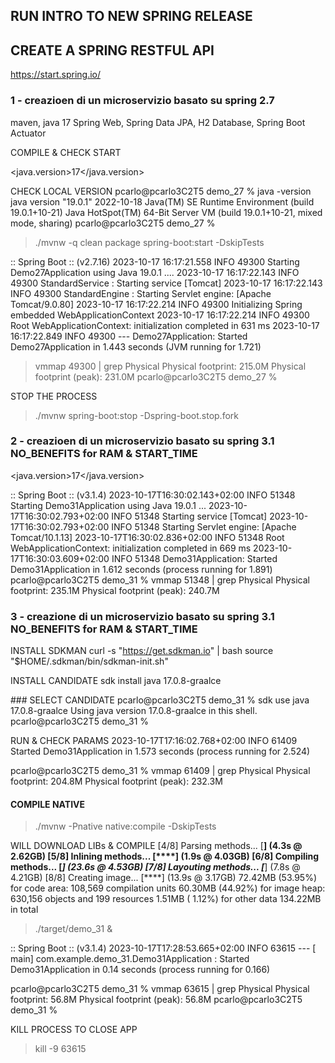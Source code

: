 ## RUN INTRO TO NEW SPRING RELEASE


## CREATE A SPRING RESTFUL API

https://start.spring.io/

### 1 - creazioen di un microservizio basato su spring 2.7

maven, java 17
Spring Web, Spring Data JPA, H2 Database, Spring Boot Actuator

COMPILE & CHECK START

<java.version>17</java.version>

CHECK LOCAL VERSION
pcarlo@pcarlo3C2T5 demo_27 % java -version
java version "19.0.1" 2022-10-18
Java(TM) SE Runtime Environment (build 19.0.1+10-21)
Java HotSpot(TM) 64-Bit Server VM (build 19.0.1+10-21, mixed mode, sharing)
pcarlo@pcarlo3C2T5 demo_27 % 

> ./mvnw -q clean package spring-boot:start -DskipTests

:: Spring Boot ::               (v2.7.16)
2023-10-17 16:17:21.558  INFO 49300 Starting Demo27Application using Java 19.0.1 ....
2023-10-17 16:17:22.143  INFO 49300 StandardService   : Starting service [Tomcat]
2023-10-17 16:17:22.143  INFO 49300 StandardEngine  : Starting Servlet engine: [Apache Tomcat/9.0.80]
2023-10-17 16:17:22.214  INFO 49300 Initializing Spring embedded WebApplicationContext
2023-10-17 16:17:22.214  INFO 49300 Root WebApplicationContext: initialization completed in 631 ms
2023-10-17 16:17:22.849  INFO 49300 --- Demo27Application: Started Demo27Application in 1.443 seconds (JVM running for 1.721)

> vmmap 49300 | grep Physical
Physical footprint:         215.0M
Physical footprint (peak):  231.0M
pcarlo@pcarlo3C2T5 demo_27 % 

STOP THE PROCESS
> ./mvnw spring-boot:stop -Dspring-boot.stop.fork



### 2 - creazioen di un microservizio basato su spring 3.1  NO_BENEFITS for RAM & START_TIME


<java.version>17</java.version>

 :: Spring Boot ::                (v3.1.4)
2023-10-17T16:30:02.143+02:00  INFO 51348 Starting Demo31Application using Java 19.0.1 ...
2023-10-17T16:30:02.793+02:00  INFO 51348 Starting service [Tomcat]
2023-10-17T16:30:02.793+02:00  INFO 51348 Starting Servlet engine: [Apache Tomcat/10.1.13]
2023-10-17T16:30:02.836+02:00  INFO 51348 Root WebApplicationContext: initialization completed in 669 ms
2023-10-17T16:30:03.609+02:00  INFO 51348 Demo31Application: Started Demo31Application in 1.612 seconds (process running for 1.891)
pcarlo@pcarlo3C2T5 demo_31 % vmmap 51348 | grep Physical
Physical footprint:         235.1M
Physical footprint (peak):  240.7M


### 3 - creazione di un microservizio basato su spring 3.1  NO_BENEFITS for RAM & START_TIME

INSTALL SDKMAN
curl -s "https://get.sdkman.io" | bash
source "$HOME/.sdkman/bin/sdkman-init.sh"

INSTALL CANDIDATE
sdk install java 17.0.8-graalce

### SELECT CANDIDATE
pcarlo@pcarlo3C2T5 demo_31 % sdk use java 17.0.8-graalce 
Using java version 17.0.8-graalce in this shell.
pcarlo@pcarlo3C2T5 demo_31 % 

RUN & CHECK PARAMS
2023-10-17T17:16:02.768+02:00  INFO 61409 Started Demo31Application in 1.573 seconds (process running for 2.524)

pcarlo@pcarlo3C2T5 demo_31 % vmmap 61409 | grep Physical
Physical footprint:         204.8M
Physical footprint (peak):  232.3M

#### COMPILE NATIVE

> ./mvnw -Pnative native:compile  -DskipTests

WILL DOWNLOAD LIBs & COMPILE
[4/8] Parsing methods...      [**]                                                                       (4.3s @ 2.62GB)
[5/8] Inlining methods...     [****]                                                                     (1.9s @ 4.03GB)
[6/8] Compiling methods...    [*****]                                                                   (23.6s @ 4.53GB)
[7/8] Layouting methods...    [***]                                                                      (7.8s @ 4.21GB)
[8/8] Creating image...       [****]                                                                    (13.9s @ 3.17GB)
  72.42MB (53.95%) for code area:   108,569 compilation units
  60.30MB (44.92%) for image heap:  630,156 objects and 199 resources
   1.51MB ( 1.12%) for other data
 134.22MB in total

 > ./target/demo_31 &

 :: Spring Boot ::                (v3.1.4)
2023-10-17T17:28:53.665+02:00  INFO 63615 --- [           main] com.example.demo_31.Demo31Application    : Started Demo31Application in 0.14 seconds (process running for 0.166)

pcarlo@pcarlo3C2T5 demo_31 % vmmap 63615 | grep Physical
Physical footprint:         56.8M
Physical footprint (peak):  56.8M
pcarlo@pcarlo3C2T5 demo_31 % 

KILL PROCESS TO CLOSE APP
> kill -9 63615


